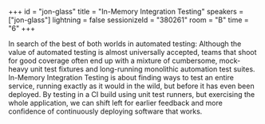+++
id = "jon-glass"
title = "In-Memory Integration Testing"
speakers = ["jon-glass"]
lightning = false
sessionizeId = "380261"
room = "B"
time = "6"
+++

In search of the best of both worlds in automated testing: Although the value of automated testing is almost universally accepted, teams that shoot for good coverage often end up with a mixture of cumbersome, mock-heavy unit test fixtures and long-running monolithic automation test suites. In-Memory Integration Testing is about finding ways to test an entire service, running exactly as it would in the wild, but before it has even been deployed. By testing in a CI build using unit test runners, but exercising the whole application, we can shift left for earlier feedback and more confidence of continuously deploying software that works.